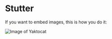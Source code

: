 # Stutter

If you want to embed images, this is how you do it:

![Image of Yaktocat](https://octodex.github.com/images/yaktocat.png)
